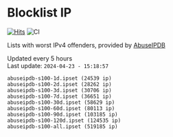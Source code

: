 # Blocklist IP

[![Hits](https://hits.seeyoufarm.com/api/count/incr/badge.svg?url=https%3A%2F%2Fgithub.com%2Fborestad%2Fblocklist-ip%2F&count_bg=%2379C83D&title_bg=%23555555&icon=&icon_color=%23E7E7E7&title=hits&edge_flat=false)](https://hits.seeyoufarm.com)  ![CI](https://img.shields.io/github/workflow/status/borestad/blocklist-ip/CI?style=flat-square)

Lists with worst IPv4 offenders, provided by [AbuseIPDB](https://www.abuseipdb.com/)

<!-- FOOTER-PLACEHOLDER -->
Updated every 5 hours<br>
Last update: `2024-04-23 - 15:18:57`
```
abuseipdb-s100-1d.ipset (24539 ip)
abuseipdb-s100-2d.ipset (28262 ip)
abuseipdb-s100-3d.ipset (30706 ip)
abuseipdb-s100-7d.ipset (36651 ip)
abuseipdb-s100-30d.ipset (58629 ip)
abuseipdb-s100-60d.ipset (80113 ip)
abuseipdb-s100-90d.ipset (103185 ip)
abuseipdb-s100-120d.ipset (124535 ip)
abuseipdb-s100-all.ipset (519185 ip)
```
